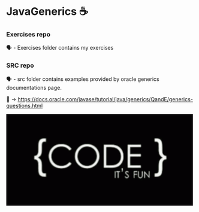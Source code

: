 # JavaGenerics  ☕

### Exercises repo
🗣️  -  Exercises folder contains my exercises

### SRC repo
🗣️  -  src folder contains examples provided by oracle
generics documentations page.

🔗 -> https://docs.oracle.com/javase/tutorial/java/generics/QandE/generics-questions.html


![img.png](img.png)
